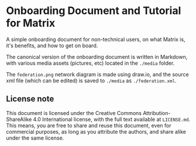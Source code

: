 # Onboarding Document and Tutorial for Matrix
A simple onboarding document for non-technical users, on what Matrix is, it's benefits, and how to get on board.

The canonical version of the onboarding document is written in Markdown, with various media assets (pictures, etc) located in the `./media` folder.

The `federation.png` network diagram is made using draw.io, and the source xml file (which can be edited) is saved to `./media` as `./federation.xml`.

## License note
This document is licensed under the Creative Commons Attribution-ShareAlike 4.0 International license, with the full text available at `LICENSE.md`. This means, you are free to share and reuse this document, even for commercial purposes, as long as you attribute the authors, and share alike under the same license.
